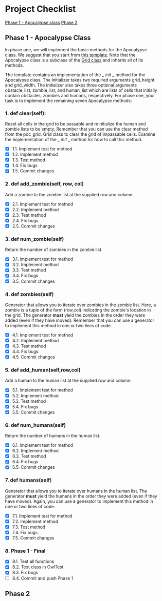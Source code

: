 # Project Checklist

[Phase 1 - Apocalypse class](#Phase-1—Apocalypse-Class)
		[Phase 2](#Phase-2)

## Phase 1 - Apocalypse Class

In phase one, we will implement the basic methods for the Apocalypse class. We suggest that you start from [this template](http://www.codeskulptor.org/#poc_zombie_template.py). Note that the Apocalypse class is a subclass of the [Grid class](http://www.codeskulptor.org/#poc_grid.py) and inherits all of its methods.

The template contains an implementation of the _ _init_ _ method for the Apocalypse class. The initializer takes two required arguments grid_height and grid_width. The initializer also takes three optional arguments obstacle_list, zombie_list, and human_list which are lists of cells that initially contain obstacles, zombies and humans, respectively. For phase one, your task is to implement the remaining seven Apocalypse methods:

### 1. def clear(self):

Reset all cells in the grid to be passable and reinitialize the human and zombie lists to be empty. Remember that you can use the clear method from the poc_grid. Grid class to clear the grid of impassable cells. Examine the implementation of the _ _init_ _ method for how to call this method.

- [x]  1.1. Implement test for method
- [x]  1.2. Implement method
- [x] 1.3. Test method
- [x] 1.4. Fix bugs
- [x] 1.5. Commit changes

### 2. def add_zombie(self,  row, col)

Add a zombie to the zombie list at the supplied row and column.

- [x]  2.1. Implement test for method
- [x]  2.2. Implement method
- [x] 2.3. Test method
- [x] 2.4. Fix bugs
- [x] 2.5. Commit changes

### 3. def num_zombie(self)

Return the number of zombies in the zombie list.

- [x]  3.1. Implement test for method
- [x]  3.2. Implement method
- [x] 3.3. Test method
- [x] 3.4. Fix bugs
- [x] 3.5. Commit changes

### 4. def zombies(self)

Generator that allows you to iterate over zombies in the zombie list. Here, a zombie is a tuple of the form (row,col) indicating the zombie's location in the grid. The generator **must** yield the zombies in the order they were added (even if they have moved). Remember that you can use a generator to implement this method in one or two lines of code.

- [x] 4.1. Implement test for method
- [x] 4.2. Implement method
- [x] 4.3. Test method
- [x] 4.4. Fix bugs
- [x] 4.5. Commit changes

### 5. def add_human(self,row,col)

 Add a human to the human list at the supplied row and column.

- [x] 5.1. Implement test for method
- [x] 5.2. Implement method
- [x] 5.3. Test method
- [x] 5.4. Fix bugs
- [x] 5.5. Commit changes

### 6. def num_humans(self)

Return the number of humans in the human list.

- [x] 6.1. Implement test for method
- [x] 6.2. Implement method
- [x] 6.3. Test method
- [x] 6.4. Fix bugs
- [x] 6.5. Commit changes

### 7. def humans(self)

 Generator that allows you to iterate over humans in the human list. The generator **must** yield the humans in the order they were added (even if they have moved). Again, you can use a generator to implement this method in one or two lines of code.

- [x] 7.1. Implement test for method
- [x] 7.2. Implement method
- [x] 7.3. Test method
- [x] 7.4. Fix bugs
- [x] 7.5. Commit changes

### 8. Phase 1 - Final

- [x] 8.1. Test all functions
- [x] 8.2. Test class in OwlTest
- [x] 8.3. Fix bugs
- [ ] 8.4. Commit and push Phase 1

## Phase 2
